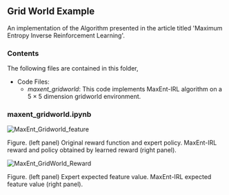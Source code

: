 ## Grid World Example

An implementation of the Algorithm presented in the article titled 'Maximum Entropy Inverse Reinforcement Learning'.

### Contents

The following files are contained in this folder,
- Code Files:
  - *maxent_gridworld*: This code implements MaxEnt-IRL algorithm on a $5\times5$ dimension gridworld environment. 

### maxent_gridworld.ipynb


![MaxEnt_Gridworld_feature](https://github.com/GIOVRUSSO/Control-Group-Code/assets/62793703/5993a32f-ca68-4d48-bd4d-7a4726d045c6)

Figure. (left panel) Original reward function and expert policy. MaxEnt-IRL reward and policy obtained by learned reward (right panel).

![MaxEnt_GridWorld_Reward](https://github.com/GIOVRUSSO/Control-Group-Code/assets/62793703/a8589f27-e43e-49f6-878d-3b3af2bfff18)

Figure. (left panel) Expert expected feature value. MaxEnt-IRL expected feature value (right panel).
